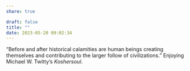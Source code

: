 ```yaml
---
share: true

draft: false
title: ""
date: 2023-05-20 09:02:34
---
```


“Before and after historical calamities are human beings creating themselves and contributing to the larger follow of civilizations.” Enjoying Michael W. Twitty’s _Koshersoul_.
